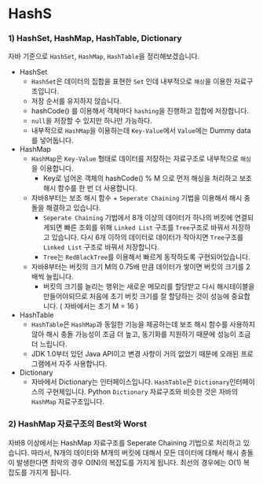 # HashS

### 1) HashSet, HashMap, HashTable, Dictionary

자바 기준으로 `HashSet`, `HashMap`, `HashTable`을 정리해보겠습니다.

- HashSet
  - `HashSet`은 데이터의 집합을 표현한 `Set` 인데 내부적으로 `해싱`을 이용한 자료구조입니다. 
  - 저장 순서를 유지하지 않습니다.
  - hashCode() 를 이용해서 객체마다 `hashing`을 진행하고 집합에 저장합니다.
  - `null`을 저장할 수 있지만 하나만 가능하다.
  - 내부적으로 `HashMap`을 이용하는데 `Key-Value`에서 `Value`에는 Dummy data를 넣어둡니다.
- HashMap
  - `HashMap`은 `Key-Value` 형태로 데이터를 저장하는 자료구조로 내부적으로 `해싱`을 이용합니다. 
    - Key로 넘어온 객체의 hashCode() % M 으로 먼저 해싱을 처리하고 보조 해시 함수를 한 번 더 사용합니다.
  - 자바8부터는 보조 해시 함수 + `Seperate Chaining` 기법을 이용해서 해시 충돌을 해결하고 있습니다.
    - `Seperate Chaining` 기법에서 8개 이상의 데이터가 하나의 버킷에 연결되게되면 빠른 조회를 위해 `Linked List` 구조를 `Tree`구조로 바꿔서 저장하고 있습니다. 다시 6개 이하의 데이터로 데이터가 작아지면 `Tree`구조를 `Linked List` 구조로 바꿔서 저장합니다.
    - `Tree`는 `RedBlackTree`를 이용해서 빠르게 동작하도록 구현되어있습니다.
  - 자바8부터는 버킷의 크기 M의 0.75배 만큼 데이터가 쌓이면 버킷의 크기를 2배씩 늘립니다. 
    - 버킷의 크기를 늘리는 행위는 새로운 메모리를 할당받고 다시 해시테이블을 만들어야되므로 처음에 초기 버킷 크기를 잘 할당하는 것이 성능에 중요합니다. ( 자바에서는 초기 M = 16 )
- HashTable
  - `HashTable`은 `HashMap`과 동일한 기능을 제공하는데 보조 해시 함수를 사용하지 않아 해시 충돌 가능성이 조금 더 높고, 동기화를 지원하기 때문에 성능이 조금 더 느립니다.
  - JDK 1.0부터 있던 Java API이고 변경 사항이 거의 없었기 때문에 오래된 프로그램에서 자주 사용합니다.
- Dictionary
  - 자바에서 Dictionary는 인터페이스입니다. `HashTable`은 `Dictionary`인터페이스의 구현체입니다. Python `Dictionary` 자료구조와 비슷한 것은 자바의 `HashMap` 자료구조입니다.

### 2) HashMap 자료구조의 Best와 Worst

 자바8 이상에서는 HashMap 자료구조를 Seperate Chaining 기법으로 처리하고 있습니다. 따라서, N개의 데이터와 M개의 버킷에 대해서 모든 데이터에 대해서 해시 충돌이 발생한다면 최악의 경우 O(N)의 복잡도를 가지게 됩니다. 최선의 경우에는 O(1) 복잡도를 가지게 됩니다.
